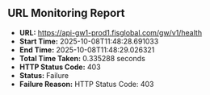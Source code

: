 ## URL Monitoring Report

- **URL:** https://api-gw1-prod1.fisglobal.com/gw/v1/health
- **Start Time:** 2025-10-08T11:48:28.691033
- **End Time:** 2025-10-08T11:48:29.026321
- **Total Time Taken:** 0.335288 seconds
- **HTTP Status Code:** 403
- **Status:** Failure
- **Failure Reason:** HTTP Status Code: 403
